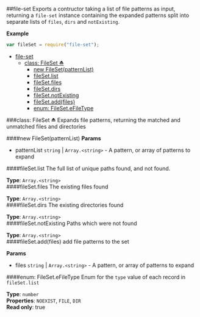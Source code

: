 <a name="module_file-set"></a>
##file-set
Exports a contructor taking a list of file patterns as input, returning a `file-set` instance containing the expanded patterns split into separate lists of `files`, `dirs` and `notExisting`.

**Example**  
```js
var fileSet = require("file-set");
```
* [file-set](#module_file-set)
  * [class: FileSet ⏏](#exp_module_file-set^FileSet)
    * [new FileSet(patternList)](#new_module_file-set^FileSet())
    * [fileSet.list](#module_file-set^FileSet#list)
    * [fileSet.files](#module_file-set^FileSet#files)
    * [fileSet.dirs](#module_file-set^FileSet#dirs)
    * [fileSet.notExisting](#module_file-set^FileSet#notExisting)
    * [fileSet.add(files)](#module_file-set^FileSet#add)
    * [enum: FileSet.eFileType](#module_file-set^FileSet.eFileType)

<a name="exp_module_file-set^FileSet"></a>
###class: FileSet ⏏
Expands file patterns, returning the matched and unmatched files and directories

<a name="new_module_file-set^FileSet()"></a>
####new FileSet(patternList)
**Params**

- patternList `string` | `Array.<string>` - A pattern, or array of patterns to expand  

<a name="module_file-set^FileSet#list"></a>
####fileSet.list
The full list of unique paths found, and not found.

**Type**: `Array.<string>`  
<a name="module_file-set^FileSet#files"></a>
####fileSet.files
The existing files found

**Type**: `Array.<string>`  
<a name="module_file-set^FileSet#dirs"></a>
####fileSet.dirs
The existing directories found

**Type**: `Array.<string>`  
<a name="module_file-set^FileSet#notExisting"></a>
####fileSet.notExisting
Paths which were not found

**Type**: `Array.<string>`  
<a name="module_file-set^FileSet#add"></a>
####fileSet.add(files)
add file patterns to the set

**Params**

- files `string` | `Array.<string>` - A pattern, or array of patterns to expand  

<a name="module_file-set^FileSet.eFileType"></a>
####enum: FileSet.eFileType
Enum for the `type` value of each record in `fileSet.list`

**Type**: `number`  
**Properties**: `NOEXIST`, `FILE`, `DIR`  
**Read only**: true  
